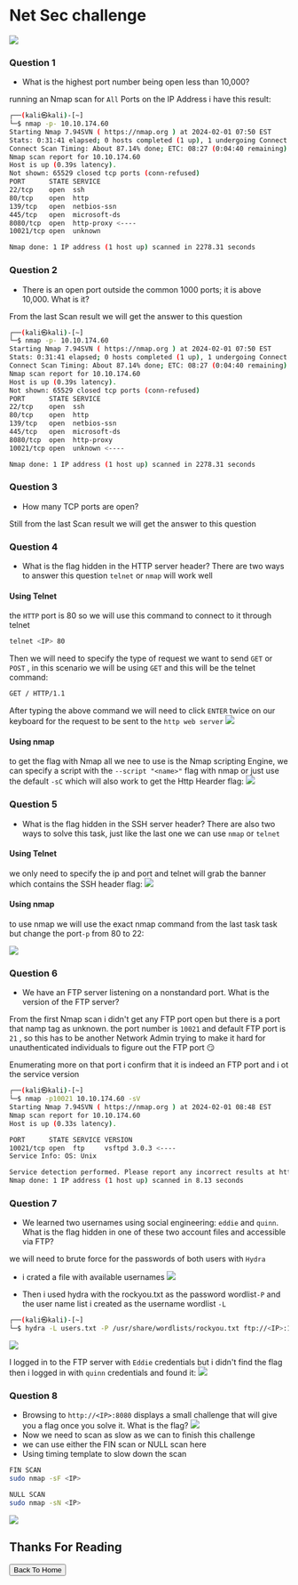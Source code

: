 # Net Sec challenge

![](https://i.imgur.com/2eH4ylG.png)

### Question 1
- What is the highest port number being open less than 10,000?

running an Nmap scan for `All` Ports on the IP Address i have this result:
```bash
┌──(kali㉿kali)-[~]
└─$ nmap -p- 10.10.174.60                                            
Starting Nmap 7.94SVN ( https://nmap.org ) at 2024-02-01 07:50 EST
Stats: 0:31:41 elapsed; 0 hosts completed (1 up), 1 undergoing Connect Scan
Connect Scan Timing: About 87.14% done; ETC: 08:27 (0:04:40 remaining)
Nmap scan report for 10.10.174.60
Host is up (0.39s latency).
Not shown: 65529 closed tcp ports (conn-refused)
PORT      STATE SERVICE
22/tcp    open  ssh
80/tcp    open  http
139/tcp   open  netbios-ssn
445/tcp   open  microsoft-ds
8080/tcp  open  http-proxy <---- 
10021/tcp open  unknown

Nmap done: 1 IP address (1 host up) scanned in 2278.31 seconds
```
### Question 2
- There is an open port outside the common 1000 ports; it is above 10,000. What is it?

From the last Scan result we will get the answer to this question
```bash
┌──(kali㉿kali)-[~]
└─$ nmap -p- 10.10.174.60                                            
Starting Nmap 7.94SVN ( https://nmap.org ) at 2024-02-01 07:50 EST
Stats: 0:31:41 elapsed; 0 hosts completed (1 up), 1 undergoing Connect Scan
Connect Scan Timing: About 87.14% done; ETC: 08:27 (0:04:40 remaining)
Nmap scan report for 10.10.174.60
Host is up (0.39s latency).
Not shown: 65529 closed tcp ports (conn-refused)
PORT      STATE SERVICE
22/tcp    open  ssh
80/tcp    open  http
139/tcp   open  netbios-ssn
445/tcp   open  microsoft-ds
8080/tcp  open  http-proxy
10021/tcp open  unknown <----

Nmap done: 1 IP address (1 host up) scanned in 2278.31 seconds
```

### Question 3 
- How many TCP ports are open?

Still from the last Scan result we will get the answer to this question

### Question 4
- What is the flag hidden in the HTTP server header?
There are two ways to answer this question `telnet` or `nmap` will work well
#### Using Telnet
the `HTTP` port is 80 so we will use this command to connect to it through telnet
```bash
telnet <IP> 80
```
Then we will need to specify the type of request we want to send `GET` or `POST` , in this scenario we will be using `GET` and this will be the telnet command:
```bash
GET / HTTP/1.1
```
After typing the above command we will need to click `ENTER` twice on our keyboard for the request to be sent to the `http web server`
![](https://i.imgur.com/dJ5QEPo.png)
#### Using nmap
to get the flag with Nmap all we nee to use is the Nmap scripting Engine, we can specify a script with the `--script "<name>"` flag with nmap or just use the default `-sC` which will also work to get the Http Hearder flag:
![](https://i.imgur.com/GCaUQ3Q.png)

### Question 5
- What is the flag hidden in the SSH server header?
There are also two ways to solve this task, just like the last one we can use `nmap` or `telnet`
#### Using Telnet 
we only need to specify the ip and port and telnet will grab the banner which contains the SSH header flag:
![](https://i.imgur.com/ZkHU5gw.png)

#### Using nmap
to use nmap we will use the exact nmap command from the last task task but change the port`-p` from 80 to 22:

![](https://i.imgur.com/aq8V2nw.png)


### Question 6
- We have an FTP server listening on a nonstandard port. What is the version of the FTP server?

From the first Nmap scan i didn't get any FTP port open but there is a port that namp tag as unknown.
the port number is `10021` and default FTP port is `21` , so this has to be another Network Admin trying to make it hard for unauthenticated individuals to figure out the FTP port 😏

Enumerating more on that port i confirm that it is indeed an FTP port and i ot the service version
```bash
┌──(kali㉿kali)-[~]
└─$ nmap -p10021 10.10.174.60 -sV                                    
Starting Nmap 7.94SVN ( https://nmap.org ) at 2024-02-01 08:48 EST
Nmap scan report for 10.10.174.60
Host is up (0.33s latency).

PORT      STATE SERVICE VERSION
10021/tcp open  ftp     vsftpd 3.0.3 <----
Service Info: OS: Unix

Service detection performed. Please report any incorrect results at https://nmap.org/submit/ .
Nmap done: 1 IP address (1 host up) scanned in 8.13 seconds
```

### Question 7
- We learned two usernames using social engineering: `eddie` and `quinn`. What is the flag hidden in one of these two account files and accessible via FTP?

we will need to brute force for the passwords of both users with `Hydra`
- i crated a file with available usernames
![](https://i.imgur.com/VvSnI3H.png)

- Then i used hydra with the rockyou.txt as the password wordlist`-P` and the user name list i created as the username wordlist `-L`
```bash
┌──(kali㉿kali)-[~]
└─$ hydra -L users.txt -P /usr/share/wordlists/rockyou.txt ftp://<IP>:10021
```

![](https://i.imgur.com/QGjsbsV.png)

I logged in to the FTP server with `Eddie` credentials but i didn't find the flag then i logged in with `quinn` credentials and found it:
![](https://i.imgur.com/D8a0grf.png)

### Question 8
- Browsing to `http://<IP>:8080` displays a small challenge that will give you a flag once you solve it. What is the flag?
![](https://i.imgur.com/uqly5Ir.png)
- Now we need to scan as slow as we can to finish this challenge
- we can use either the FIN scan or NULL scan here
- Using timing template to slow down the scan

```bash
FIN SCAN
sudo nmap -sF <IP>
```

```bash
NULL SCAN
sudo nmap -sN <IP>
```

![](https://i.imgur.com/qae5wxH.png)

## Thanks For Reading
<button onclick="window.location.href='https://hassans-sec.github.io';">Back To Home</button>
